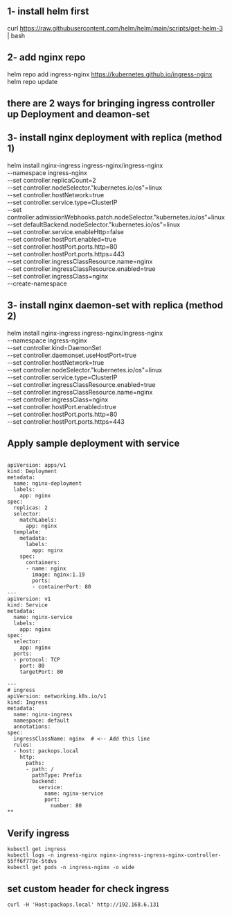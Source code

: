 ## 1- install helm first
curl https://raw.githubusercontent.com/helm/helm/main/scripts/get-helm-3 | bash
## 2- add nginx repo
helm repo add ingress-nginx https://kubernetes.github.io/ingress-nginx
helm repo update

## there are 2 ways for bringing ingress controller up Deployment and deamon-set
## 3- install nginx deployment with replica (method 1)
helm install nginx-ingress ingress-nginx/ingress-nginx \
  --namespace ingress-nginx \
  --set controller.replicaCount=2 \
  --set controller.nodeSelector."kubernetes\.io/os"=linux \
  --set controller.hostNetwork=true \
  --set controller.service.type=ClusterIP \
  --set controller.admissionWebhooks.patch.nodeSelector."kubernetes\.io/os"=linux \
  --set defaultBackend.nodeSelector."kubernetes\.io/os"=linux \
  --set controller.service.enableHttp=false \
  --set controller.hostPort.enabled=true \
  --set controller.hostPort.ports.http=80 \
  --set controller.hostPort.ports.https=443 \
  --set controller.ingressClassResource.name=nginx \
  --set controller.ingressClassResource.enabled=true \
  --set controller.ingressClass=nginx \
  --create-namespace


## 3- install nginx daemon-set with replica (method 2)
helm install nginx-ingress ingress-nginx/ingress-nginx \
  --namespace ingress-nginx \
  --set controller.kind=DaemonSet \
  --set controller.daemonset.useHostPort=true \
  --set controller.hostNetwork=true \
  --set controller.nodeSelector."kubernetes\.io/os"=linux \
  --set controller.service.type=ClusterIP \
  --set controller.ingressClassResource.enabled=true \
  --set controller.ingressClassResource.name=nginx \
  --set controller.ingressClass=nginx \
  --set controller.hostPort.enabled=true \
  --set controller.hostPort.ports.http=80 \
  --set controller.hostPort.ports.https=443
## Apply sample deployment with service 
```

apiVersion: apps/v1
kind: Deployment
metadata:
  name: nginx-deployment
  labels:
    app: nginx
spec:
  replicas: 2
  selector:
    matchLabels:
      app: nginx
  template:
    metadata:
      labels:
        app: nginx
    spec:
      containers:
      - name: nginx
        image: nginx:1.19
        ports:
        - containerPort: 80
---
apiVersion: v1
kind: Service
metadata:
  name: nginx-service
  labels:
    app: nginx
spec:
  selector:
    app: nginx
  ports:
  - protocol: TCP
    port: 80
    targetPort: 80

---
# ingress
apiVersion: networking.k8s.io/v1
kind: Ingress
metadata:
  name: nginx-ingress
  namespace: default
  annotations:
spec:
  ingressClassName: nginx  # <-- Add this line
  rules:
  - host: packops.local
    http:
      paths:
      - path: /
        pathType: Prefix
        backend:
          service:
            name: nginx-service
            port:
              number: 80
**
```
##  Verify ingress
```
kubectl get ingress
kubectl logs -n ingress-nginx nginx-ingress-ingress-nginx-controller-55ff6f779c-5tdvs
kubectl get pods -n ingress-nginx -o wide
```
## set custom header for check ingress
```
curl -H 'Host:packops.local' http://192.168.6.131
```
